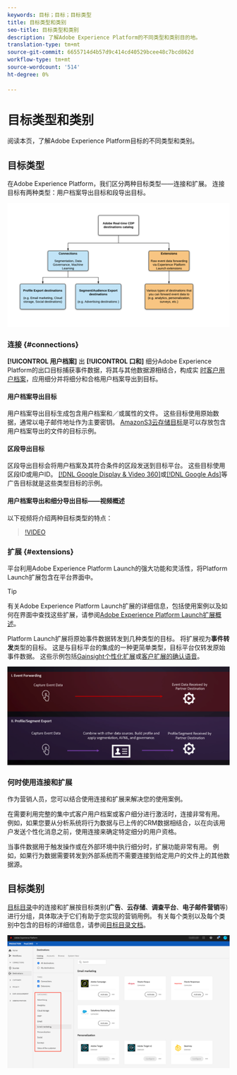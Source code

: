 ```yaml
---
keywords: 目标；目标；目标类型
title: 目标类型和类别
seo-title: 目标类型和类别
description: 了解Adobe Experience Platform的不同类型和类别目的地。
translation-type: tm+mt
source-git-commit: 6655714d4b57d9c414cd40529bcee48c7bcd862d
workflow-type: tm+mt
source-wordcount: '514'
ht-degree: 0%

---
```



# 目标类型和类别

阅读本页，了解Adobe Experience Platform目标的不同类型和类别。

## 目标类型

在Adobe Experience Platform，我们区分两种目标类型——连接和扩展。 连接目标有两种类型：用户档案导出目标和段导出目标。

![目标类型](./assets/destination-types/types-of-destinations.png)

### 连接 {#connections}

**[!UICONTROL 用户档案]** 出 **[!UICONTROL 口和]** 细分Adobe Experience Platform的出口目标捕获事件数据，将其与其他数据源相结合，构成实 [时客户用户档案](../profile/home.md)，应用细分并将细分和合格用户档案导出到目标。

#### 用户档案导出目标

用户档案导出目标生成包含用户档案和／或属性的文件。 这些目标使用原始数据，通常以电子邮件地址作为主要密钥。 [AmazonS3云存储目标](./catalog/cloud-storage/amazon-s3.md)是可以存放包含用户档案导出的文件的目标示例。

#### 区段导出目标

区段导出目标会将用户档案及其符合条件的区段发送到目标平台。 这些目标使用区段ID或用户ID。 [[!DNL Google Display & Video 360]](./catalog/advertising/google-dv360.md)或[[!DNL Google Ads]](./catalog/advertising/google-ads-destination.md)等广告目标就是这些类型目标的示例。

#### 用户档案导出和细分导出目标——视频概述

以下视频将介绍两种目标类型的特点：

>[!VIDEO](https://video.tv.adobe.com/v/29707?quality=12)

### 扩展 {#extensions}

平台利用Adobe Experience Platform Launch的强大功能和灵活性，将Platform Launch扩展包含在平台界面中。

>[!TIP]
>
>有关Adobe Experience Platform Launch扩展的详细信息，包括使用案例以及如何在界面中查找这些扩展，请参阅[Adobe Experience Platform Launch扩展概述](./catalog/launch-extensions/overview.md)。

Platform Launch扩展将原始事件数据转发到几种类型的目标。 将扩展视为&#x200B;**事件转发**&#x200B;类型的目标。 这是与目标平台的集成的一种更简单类型，目标平台仅转发原始事件数据。 这些示例包括[Gainsight个性化扩展](./catalog/personalization/gainsight.md)或[客户扩展的确认语音](./catalog/voice/confirmit-digital-feedback.md)。

![Experience Platform Launch扩展与其他目标](./assets/common/launch-and-other-destinations.png)

### 何时使用连接和扩展

作为营销人员，您可以结合使用连接和扩展来解决您的使用案例。

在需要利用完整的集中式客户用户档案或客户细分进行激活时，连接非常有用。 例如，如果您要从分析系统将行为数据与已上传的CRM数据相结合，以在向该用户发送个性化消息之前，使用连接来确定特定细分的用户资格。

当事件数据用于触发操作或在外部环境中执行细分时，扩展功能非常有用。 例如，如果行为数据需要转发到外部系统而不需要连接到给定用户的文件上的其他数据源。

## 目标类别

[目标目录](https://platform.adobe.com/destination/catalog)中的连接和扩展按目标类别(**广告**、**云存储**、**调查平台**、**电子邮件营销**&#x200B;等)进行分组，具体取决于它们有助于您实现的营销用例。 有关每个类别以及每个类别中包含的目标的详细信息，请参阅[目标目录文档](./catalog/overview.md)。

![目标类别](./assets/destination-types/destination-categories-menu.png)

